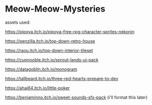 # Meow-Meow-Mysteries

assets used:

https://pipoya.itch.io/pipoya-free-rpg-character-sprites-nekonin

https://penzilla.itch.io/top-down-retro-house

https://raou.itch.io/top-down-interior-tileset

https://cupnooble.itch.io/sprout-lands-ui-pack

https://datagoblin.itch.io/monogram

https://tallbeard.itch.io/three-red-hearts-prepare-to-dev

https://ahai64.itch.io/little-poker

https://benjaminno.itch.io/sweet-sounds-sfx-pack
(i'll format this later)
